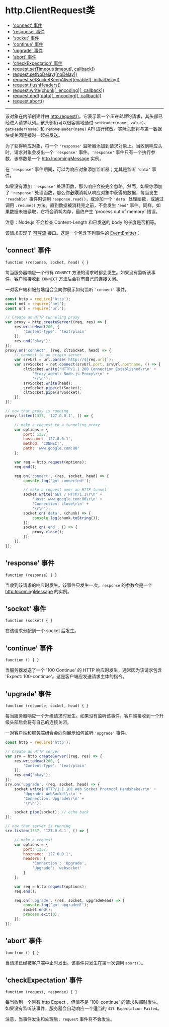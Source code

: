 # http.ClientRequest类

* ['connect' 事件](#connect-事件)
* ['response' 事件](#response-事件)
* ['socket' 事件](#socket-事件)
* ['continue' 事件](#continue-事件)
* ['upgrade' 事件](#upgrade-事件)
* ['abort' 事件](#abort-事件)
* ['checkExpectation' 事件](#checkexpectation-事件)
* [request.setTimeout(timeout[, callback])](#requestsettimeouttimeout-callback)
* [request.setNoDelay([noDelay])](#requestsetnodelaynodelay)
* [request.setSocketKeepAlive([enable][, initialDelay])](#requestsetsocketkeepaliveenable-initialdelay)
* [request.flushHeaders()](#requestflushheaders)
* [request.write(chunk[, encoding][, callback])](#requestwritechunk-encoding-callback)
* [request.end([data][, encoding][, callback])](#requestenddata-encoding-callback)
* [request.abort()](#requestabort)

--------------------------------------------------


该对象在内部创建并由 [http.request()](./http.md#httprequestoptions-callback)。它表示着一个*正在处理*的请求，其头部已经进入请求队列。该头部仍可以很容易地通过 `setHeader(name, value)`、`getHeader(name)` 和 `removeHeader(name)` API 进行修改。实际头部将与第一数据块或关闭连接时一起被发送。

为了获得响应对象，将一个 `'response'` 监听器添加到请求对象上。当收到响应头时，请求对象会发出一个 `'response'` 事件。`'response'` 事件只有一个执行参数，该参数是一个 [http.IncomingMessage](./class_http_IncomingMessage.md#) 实例。

在 `'response'` 事件期间，可以为响应对象添加监听器；尤其是监听 `'data'` 事件。

如果没有添加 `'response'` 处理函数，那么响应会被完全忽略。然而，如果你添加了 `'response'` 处理函数，那么你**必须**消耗从响应对象中获得的数据，每当发生 `'readable'` 事件时调用 `response.read()`，或添加一个 `'data'` 处理函数，或通过调用 `.resume()` 方法。直到数据被消耗完之前，不会发生 `'end'` 事件。同样，如果数据未被读取，它将会消耗内存，最终产生 'process out of memory' 错误。

注意：Node.js 不会检查 Content-Length 和已发送的 body 的长度是否相等。

该请求实现了 [可写流](../stream/api_for_stream_implementors.md#class_Writable) 接口。这是一个包含下列事件的 [EventEmitter](../events/class_EventEmitter.md#)：


## 'connect' 事件

`function (response, socket, head) { }`

每当服务器响应一个带有 `CONNECT` 方法的请求时都会发生。如果没有监听该事件，客户端接收到 `CONNECT` 方法后会将有自己的连接关闭。

一对客户端和服务端组合会向你展示如何监听 `'connect'` 事件。

``` javascript
const http = require('http');
const net = require('net');
const url = require('url');

// Create an HTTP tunneling proxy
var proxy = http.createServer((req, res) => {
    res.writeHead(200, {
        'Content-Type': 'text/plain'
    });
    res.end('okay');
});
proxy.on('connect', (req, cltSocket, head) => {
    // connect to an origin server
    var srvUrl = url.parse(`http://${req.url}`);
    var srvSocket = net.connect(srvUrl.port, srvUrl.hostname, () => {
        cltSocket.write('HTTP/1.1 200 Connection Established\r\n' +
            'Proxy-agent: Node.js-Proxy\r\n' +
            '\r\n');
        srvSocket.write(head);
        srvSocket.pipe(cltSocket);
        cltSocket.pipe(srvSocket);
    });
});

// now that proxy is running
proxy.listen(1337, '127.0.0.1', () => {

    // make a request to a tunneling proxy
    var options = {
        port: 1337,
        hostname: '127.0.0.1',
        method: 'CONNECT',
        path: 'www.google.com:80'
    };

    var req = http.request(options);
    req.end();

    req.on('connect', (res, socket, head) => {
        console.log('got connected!');

        // make a request over an HTTP tunnel
        socket.write('GET / HTTP/1.1\r\n' +
            'Host: www.google.com:80\r\n' +
            'Connection: close\r\n' +
            '\r\n');
        socket.on('data', (chunk) => {
            console.log(chunk.toString());
        });
        socket.on('end', () => {
            proxy.close();
        });
    });
});
```


## 'response' 事件

`function (response) { }`

当收到该请求的响应时发生。该事件只发生一次。`response` 的参数会是一个 [http.IncomingMessage](./class_http_IncomingMessage.md#) 的实例。


## 'socket' 事件

`function (socket) { }`

在该请求分配到一个 socket 后发生。


## 'continue' 事件

`function () { }`

当服务器发送了一个 '100 Continue' 的 HTTP 响应时发生，通常因为该请求包含 'Expect: 100-continue'。这是客户端应发送请求主体的指令。


## 'upgrade' 事件

`function (response, socket, head) { }`

每当服务器响应一个升级请求时发生。如果没有监听该事件，客户端接收到一个升级头部后会将有自己的连接关闭。

一对客户端和服务端组合会向你展示如何监听 `'upgrade'` 事件。

``` javascript
const http = require('http');

// Create an HTTP server
var srv = http.createServer((req, res) => {
    res.writeHead(200, {
        'Content-Type': 'text/plain'
    });
    res.end('okay');
});
srv.on('upgrade', (req, socket, head) => {
    socket.write('HTTP/1.1 101 Web Socket Protocol Handshake\r\n' +
        'Upgrade: WebSocket\r\n' +
        'Connection: Upgrade\r\n' +
        '\r\n');

    socket.pipe(socket); // echo back
});

// now that server is running
srv.listen(1337, '127.0.0.1', () => {

    // make a request
    var options = {
        port: 1337,
        hostname: '127.0.0.1',
        headers: {
            'Connection': 'Upgrade',
            'Upgrade': 'websocket'
        }
    };

    var req = http.request(options);
    req.end();

    req.on('upgrade', (res, socket, upgradeHead) => {
        console.log('got upgraded!');
        socket.end();
        process.exit(0);
    });
});
```


## 'abort' 事件

`function () { }`

当请求已经被客户端中止时发出。该事件只发生在第一次调用 `abort()`。


## 'checkExpectation' 事件

`function (request, response) { }`

每当收到一个带有 http Expect ，但值不是 '100-continue' 的请求头部时发生。如果没有监听该事件，服务器会自动响应一个适当的 `417 Expectation Failed`。

注意，当事件发生和处理后，`request` 事件将不会发生。